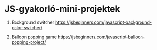 # JS-gyakorló-mini-projektek

1. Background switcher
https://jsbeginners.com/javascript-background-color-switcher/

2. Balloon popping game
https://jsbeginners.com/javascript-balloon-popping-project/

